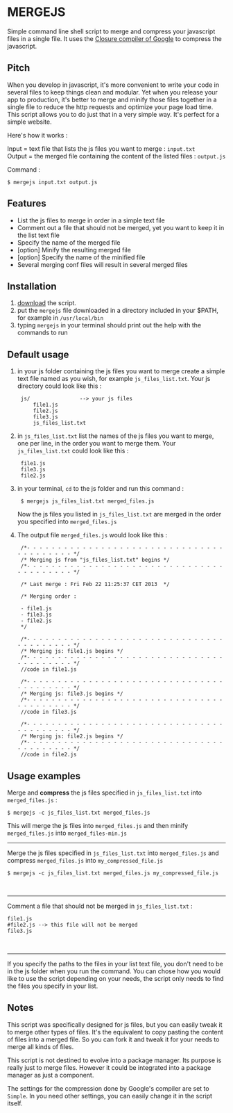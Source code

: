 # MERGEJS

  Simple command line shell script to merge and compress your javascript files in a single file. It uses the [Closure compiler of Google](http://closure-compiler.appspot.com/) to compress the javascript.

## Pitch 
  When you develop in javascript, it's more convenient to write your code in several files to keep things clean and modular. Yet when you release your app to production, it's better to merge and minify those files together in a single file to reduce the http requests and optimize your page load time. This script allows you to do just that in a very simple way. It's perfect for a simple website.
  
  Here's how it works :
  
  Input = text file that lists the js files you want to merge : `input.txt`<br/>
  Output = the merged file containing the content of the listed files : `output.js`
  
  Command :
	
    $ mergejs input.txt output.js	 

## Features

* List the js files to merge in order in a simple text file
* Comment out a file that should not be merged, yet you want to keep it in the list text file
* Specify the name of the merged file
* [option] Minify the resulting merged file
* [option] Specify the name of the minified file
* Several merging conf files will result in several merged files

## Installation

1.  [download](https://github.com/eloone/mergejs/archive/master.zip) the script.
2.  put the `mergejs` file downloaded in a directory included in your $PATH, for example in `/usr/local/bin`
3. typing `mergejs` in your terminal should print out the help with the commands to run

## Default usage

1. in your js folder containing the js files you want to merge create a simple text file named as you wish, for example `js_files_list.txt`. Your js directory could look like this :

		js/                --> your js files
			file1.js
      		file2.js
      		file3.js
      		js_files_list.txt
            
2. in `js_files_list.txt` list the names of the js files you want to merge, one per line, in the order you want to merge them. Your `js_files_list.txt` could look like this :

		file1.js
		file3.js
		file2.js
        
3. in your terminal, `cd` to the js folder and run this command :

		$ mergejs js_files_list.txt merged_files.js

    Now the js files you listed in `js_files_list.txt` are merged in the order you specified into `merged_files.js`

4. The output file `merged_files.js` would look like this :

		/*- - - - - - - - - - - - - - - - - - - - - - - - - - - - - - - - - - - - - - - - - */
		/* Merging js from "js_files_list.txt" begins */
		/*- - - - - - - - - - - - - - - - - - - - - - - - - - - - - - - - - - - - - - - - - */

		/* Last merge : Fri Feb 22 11:25:37 CET 2013  */

		/* Merging order :

		- file1.js
		- file3.js
		- file2.js
		*/

		/*- - - - - - - - - - - - - - - - - - - - - - - - - - - - - - - - - - - - - - - - - */
		/* Merging js: file1.js begins */
		/*- - - - - - - - - - - - - - - - - - - - - - - - - - - - - - - - - - - - - - - - - */
		//code in file1.js
        
		/*- - - - - - - - - - - - - - - - - - - - - - - - - - - - - - - - - - - - - - - - - */   
		/* Merging js: file3.js begins */
		/*- - - - - - - - - - - - - - - - - - - - - - - - - - - - - - - - - - - - - - - - - */
		//code in file3.js
        
		/*- - - - - - - - - - - - - - - - - - - - - - - - - - - - - - - - - - - - - - - - - */
		/* Merging js: file2.js begins */
		/*- - - - - - - - - - - - - - - - - - - - - - - - - - - - - - - - - - - - - - - - - */
		//code in file2.js

## Usage examples

Merge and <b>compress</b> the js files specified in `js_files_list.txt` into `merged_files.js` :
	
    $ mergejs -c js_files_list.txt merged_files.js
    
This will merge the js files into `merged_files.js` and then minify `merged_files.js` into `merged_files-min.js`

---

Merge the js files specified in `js_files_list.txt` into `merged_files.js` and compress `merged_files.js` into `my_compressed_file.js`

	$ mergejs -c js_files_list.txt merged_files.js my_compressed_file.js
<br/>

---

Comment a file that should not be merged in `js_files_list.txt` :

	file1.js
    #file2.js --> this file will not be merged 
	file3.js
  <br/>  
  
---

If you specify the paths to the files in your list text file, you don't need to be in the js folder when you run the command. You can chose how you would like to use the script depending on your needs, the script only needs to find the files you specify in your list.

## Notes

This script was specifically designed for js files, but you can easily tweak it to merge other types of files. It's the equivalent to copy pasting the content of files into a merged file. So you can fork it and tweak it for your needs to merge all kinds of files.

This script is not destined to evolve into a package manager. Its purpose is really just to merge files. However it could be integrated into a package manager as just a component.

The settings for the compression done by Google's compiler are set to `Simple`. In you need other settings, you can easily change it in the script itself.
    
